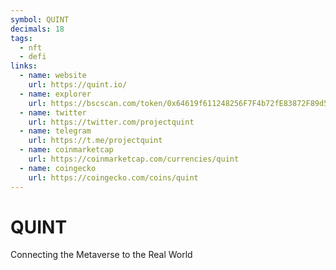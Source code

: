 ```yaml
---
symbol: QUINT
decimals: 18
tags:
  - nft
  - defi
links:
  - name: website
    url: https://quint.io/
  - name: explorer
    url: https://bscscan.com/token/0x64619f611248256F7F4b72fE83872F89d5d60d64
  - name: twitter
    url: https://twitter.com/projectquint
  - name: telegram
    url: https://t.me/projectquint
  - name: coinmarketcap
    url: https://coinmarketcap.com/currencies/quint
  - name: coingecko
    url: https://coingecko.com/coins/quint
---
```


# QUINT

Connecting the Metaverse to the Real World
